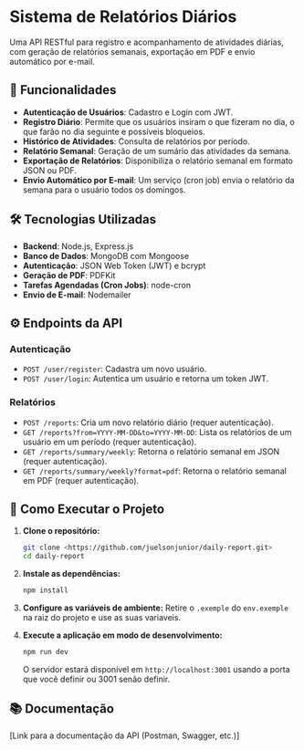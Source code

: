 # Sistema de Relatórios Diários

Uma API RESTful para registro e acompanhamento de atividades diárias, com geração de relatórios semanais, exportação em PDF e envio automático por e-mail.

## 🚀 Funcionalidades

-   **Autenticação de Usuários**: Cadastro e Login com JWT.
-   **Registro Diário**: Permite que os usuários insiram o que fizeram no dia, o que farão no dia seguinte e possíveis bloqueios.
-   **Histórico de Atividades**: Consulta de relatórios por período.
-   **Relatório Semanal**: Geração de um sumário das atividades da semana.
-   **Exportação de Relatórios**: Disponibiliza o relatório semanal em formato JSON ou PDF.
-   **Envio Automático por E-mail**: Um serviço (cron job) envia o relatório da semana para o usuário todos os domingos.

## 🛠️ Tecnologias Utilizadas

-   **Backend**: Node.js, Express.js
-   **Banco de Dados**: MongoDB com Mongoose
-   **Autenticação**: JSON Web Token (JWT) e bcrypt
-   **Geração de PDF**: PDFKit
-   **Tarefas Agendadas (Cron Jobs)**: node-cron
-   **Envio de E-mail**: Nodemailer

## ⚙️ Endpoints da API

### Autenticação

-   `POST /user/register`: Cadastra um novo usuário.
-   `POST /user/login`: Autentica um usuário e retorna um token JWT.

### Relatórios

-   `POST /reports`: Cria um novo relatório diário (requer autenticação).
-   `GET /reports?from=YYYY-MM-DD&to=YYYY-MM-DD`: Lista os relatórios de um usuário em um período (requer autenticação).
-   `GET /reports/summary/weekly`: Retorna o relatório semanal em JSON (requer autenticação).
-   `GET /reports/summary/weekly?format=pdf`: Retorna o relatório semanal em PDF (requer autenticação).

## 🚀 Como Executar o Projeto

1.  **Clone o repositório:**
    ```bash
    git clone <https://github.com/juelsonjunior/daily-report.git>
    cd daily-report
    ```

2.  **Instale as dependências:**
    ```bash
    npm install
    ```

3.  **Configure as variáveis de ambiente:**
    Retire o `.exemple` do `env.exemple` na raiz do projeto e use as suas variaveis.

4.  **Execute a aplicação em modo de desenvolvimento:**
    ```bash
    npm run dev
    ```
    O servidor estará disponível em `http://localhost:3001` usando a porta que você definir ou 3001 senão definir.

## 📚 Documentação

[Link para a documentação da API (Postman, Swagger, etc.)] 